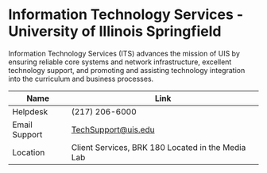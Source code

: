 # Information Technology Services - University of Illinois Springfield

Information Technology Services (ITS) advances the mission of UIS by ensuring reliable core systems and network infrastructure, excellent technology support, and promoting and assisting technology integration into the curriculum and business processes.

| Name | Link |
| ----- | ----|
| Helpdesk | (217) 206-6000|
| Email Support | TechSupport@uis.edu |
| Location | Client Services, BRK 180 Located in the Media Lab|
